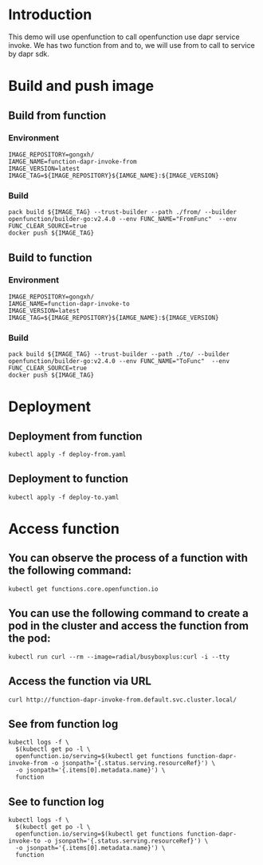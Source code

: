 # Introduction
This demo will use openfunction to call openfunction use dapr service invoke. We has two function from and to, we will use from to call to service by dapr sdk.

# Build and push image
## Build from function
### Environment
```
IMAGE_REPOSITORY=gongxh/
IAMGE_NAME=function-dapr-invoke-from
IMAGE_VERSION=latest
IMAGE_TAG=${IMAGE_REPOSITORY}${IAMGE_NAME}:${IMAGE_VERSION}
```
### Build
```
pack build ${IMAGE_TAG} --trust-builder --path ./from/ --builder openfunction/builder-go:v2.4.0 --env FUNC_NAME="FromFunc"  --env FUNC_CLEAR_SOURCE=true
docker push ${IMAGE_TAG}
```

## Build to function
### Environment
```
IMAGE_REPOSITORY=gongxh/
IAMGE_NAME=function-dapr-invoke-to
IMAGE_VERSION=latest
IMAGE_TAG=${IMAGE_REPOSITORY}${IAMGE_NAME}:${IMAGE_VERSION}
```
### Build
```
pack build ${IMAGE_TAG} --trust-builder --path ./to/ --builder openfunction/builder-go:v2.4.0 --env FUNC_NAME="ToFunc"  --env FUNC_CLEAR_SOURCE=true
docker push ${IMAGE_TAG}
```

# Deployment
## Deployment from function
`kubectl apply -f deploy-from.yaml`
## Deployment to function
`kubectl apply -f deploy-to.yaml`

# Access function
## You can observe the process of a function with the following command:
```
kubectl get functions.core.openfunction.io
```
## You can use the following command to create a pod in the cluster and access the function from the pod:
```
kubectl run curl --rm --image=radial/busyboxplus:curl -i --tty
```
## Access the function via URL
```
curl http://function-dapr-invoke-from.default.svc.cluster.local/
```

## See from function log
```
kubectl logs -f \
  $(kubectl get po -l \
  openfunction.io/serving=$(kubectl get functions function-dapr-invoke-from -o jsonpath='{.status.serving.resourceRef}') \
  -o jsonpath='{.items[0].metadata.name}') \
  function
```

## See to function log
```
kubectl logs -f \
  $(kubectl get po -l \
  openfunction.io/serving=$(kubectl get functions function-dapr-invoke-to -o jsonpath='{.status.serving.resourceRef}') \
  -o jsonpath='{.items[0].metadata.name}') \
  function
```
